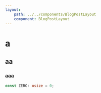 ```yaml
---
layout:
    path: ../../components/BlogPostLayout
    component: BlogPostLayout
---
```


# a

## aa

### aaa

```rust
const ZERO: usize = 0;
```